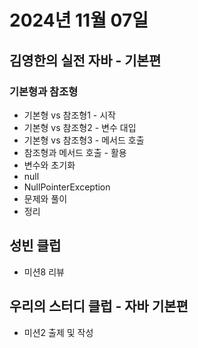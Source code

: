# 2024년 11월 07일

## 김영한의 실전 자바 - 기본편

### 기본형과 참조형

- 기본형 vs 참조형1 - 시작
- 기본형 vs 참조형2 - 변수 대입
- 기본형 vs 참조형3 - 메서드 호출
- 참조형과 메서드 호출 - 활용
- 변수와 초기화
- null
- NullPointerException
- 문제와 풀이
- 정리

## 성빈 클럽

- 미션8 리뷰

## 우리의 스터디 클럽 - 자바 기본편

- 미션2 출제 및 작성